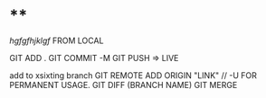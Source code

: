 # \*\*

_hgfgfhjklgf_
FROM LOCAL

GIT ADD .
GIT COMMIT -M
GIT PUSH => LIVE

add to xsixting branch
GIT REMOTE ADD ORIGIN "LINK" // -U FOR PERMANENT USAGE.
GIT DIFF (BRANCH NAME)
GIT MERGE

